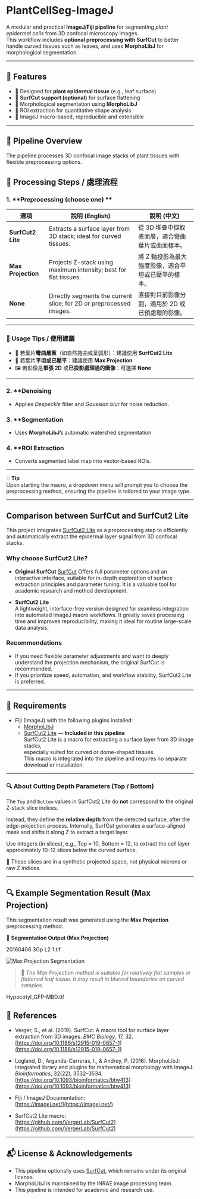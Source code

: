 # PlantCellSeg-ImageJ

A modular and practical **ImageJ/Fiji pipeline** for segmenting *plant epidermal cells* from 3D confocal microscopy images.  
This workflow includes **optional preprocessing with SurfCut** to better handle curved tissues such as leaves, and uses **MorphoLibJ** for morphological segmentation.

---

## 📌 Features

- 🔬 Designed for **plant epidermal tissue** (e.g., leaf surface)  
- 🧼 **SurfCut support (optional)** for surface flattening  
- 🧠 Morphological segmentation using **MorphoLibJ**  
- 📏 ROI extraction for quantitative shape analysis  
- 🔁 ImageJ macro-based, reproducible and extensible

---

## 🧪 Pipeline Overview

The pipeline processes 3D confocal image stacks of plant tissues with flexible preprocessing options.



## 🧪 Processing Steps / 處理流程

### 1. **Preprocessing (choose one) **

| 選項              | 說明 (English)                                                              | 說明 (中文)                                                         |
|-------------------|-----------------------------------------------------------------------------|----------------------------------------------------------------------|
| **SurfCut2 Lite** | Extracts a surface layer from 3D stack; ideal for curved tissues.          | 從 3D 堆疊中擷取表面層，適合彎曲葉片或曲面樣本。                      |
| **Max Projection**| Projects Z-stack using maximum intensity; best for flat tissues.           | 將 Z 軸投影為最大強度影像，適合平坦或已壓平的樣本。                  |
| **None**          | Directly segments the current slice; for 2D or preprocessed images.        | 直接對目前影像分割，適用於 2D 或已預處理的影像。                     |

---

### 📌 Usage Tips / 使用建議

- 🌿 若葉片**彎曲嚴重**（如自然捲曲或呈弧形）：建議使用 **SurfCut2 Lite**
- 📄 若葉片**平坦或已壓平**：建議使用 **Max Projection**
- 🖼️ 若影像是**單張 2D** 或**已投影處理過的圖像**：可選擇 **None**

---

### 2. **Denoising 

- Applies *Despeckle* filter and *Gaussian blur* for noise reduction.  


### 3. **Segmentation 

- Uses **MorphoLibJ**’s automatic watershed segmentation 


### 4. **ROI Extraction 

- Converts segmented label map into vector-based ROIs.  


---

💡 **Tip**  
Upon starting the macro, a dropdown menu will prompt you to choose the preprocessing method, ensuring the pipeline is tailored to your image type.  


---


## Comparison between SurfCut and SurfCut2 Lite

This project integrates [SurfCut2 Lite](https://github.com/VergerLab/SurfCut2) as a preprocessing step to efficiently and automatically extract the epidermal layer signal from 3D confocal stacks.

### Why choose SurfCut2 Lite?

- **Original SurfCut** [SurfCut](https://github.com/sverger/SurfCut)
  Offers full parameter options and an interactive interface, suitable for in-depth exploration of surface extraction principles and parameter tuning. It is a valuable tool for academic research and method development.

- **SurfCut2 Lite**  
  A lightweight, interface-free version designed for seamless integration into automated ImageJ macro workflows. It greatly saves processing time and improves reproducibility, making it ideal for routine large-scale data analysis.

### Recommendations

- If you need flexible parameter adjustments and want to deeply understand the projection mechanism, the original SurfCut is recommended.  
- If you prioritize speed, automation, and workflow stability, SurfCut2 Lite is preferred.


---
  

## 📁 Requirements

- Fiji (ImageJ) with the following plugins installed:
  - [MorphoLibJ](https://imagej.net/plugins/morpholibj)  
  - [SurfCut2 Lite](https://github.com/VergerLab/SurfCut2) — **Included in this pipeline**  
    SurfCut2 Lite is a macro for extracting a surface layer from 3D image stacks,  
    especially suited for curved or dome-shaped tissues.  
    This macro is integrated into the pipeline and requires no separate download or installation.

---
### 🔍 About Cutting Depth Parameters (Top / Bottom)

The `Top` and `Bottom` values in SurfCut2 Lite do **not** correspond to the original Z-stack slice indices.

Instead, they define the **relative depth** from the detected surface, after the edge-projection process. Internally, SurfCut generates a surface-aligned mask and shifts it along Z to extract a target layer.

Use integers (in slices), e.g., Top = 10, Bottom = 12, to extract the cell layer approximately 10–12 slices below the curved surface.

🧠 These slices are in a synthetic projected space, not physical microns or raw Z indices.

---


## 🔍 Example Segmentation Result (Max Projection)

This segmentation result was generated using the **Max Projection** preprocessing method:

🧩 **Segmentation Output (Max Projection)**  

20160406 3Gp L2 1.tif

![Max Projection Segmentation](images/max_projection_result_comparsion.png)

> 📌 *The Max Projection method is suitable for relatively flat samples or flattened leaf tissue. It may result in blurred boundaries on curved samples.*


Hypocotyl_GFP-MBD.tif

## 📖 References

- Verger, S., et al. (2019). SurfCut: A macro tool for surface layer extraction from 3D images. *BMC Biology*, 17, 32.  
  [https://doi.org/10.1186/s12915-019-0657-1](https://doi.org/10.1186/s12915-019-0657-1)

- Legland, D., Arganda-Carreras, I., & Andrey, P. (2016). MorphoLibJ: integrated library and plugins for mathematical morphology with ImageJ. *Bioinformatics*, 32(22), 3532–3534.  
  [https://doi.org/10.1093/bioinformatics/btw413](https://doi.org/10.1093/bioinformatics/btw413)

- Fiji / ImageJ Documentation:  
  [https://imagej.net/](https://imagej.net/)

- SurfCut2 Lite macro:  
  [https://github.com/VergerLab/SurfCut2](https://github.com/VergerLab/SurfCut2)


---

## 📬 License & Acknowledgements

- This pipeline optionally uses [SurfCut](https://github.com/sverger/SurfCut), which remains under its original license.  
- MorphoLibJ is maintained by the INRAE image processing team.  
- This pipeline is intended for academic and research use.
